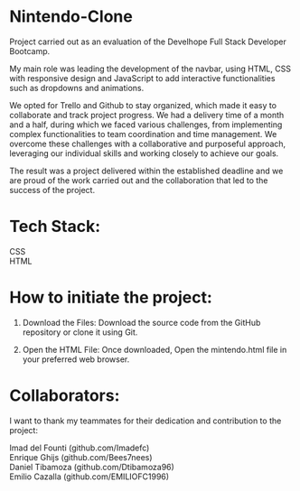 # Nintendo-Clone

Project carried out as an evaluation of the Develhope Full Stack Developer Bootcamp.

My main role was leading the development of the navbar, using HTML, CSS with responsive design and JavaScript to add interactive functionalities such as dropdowns and animations.

We opted for Trello and Github to stay organized, which made it easy to collaborate and track project progress. We had a delivery time of a month and a half, during which we faced various challenges, from implementing complex functionalities to team coordination and time management. We overcome these challenges with a collaborative and purposeful approach, leveraging our individual skills and working closely to achieve our goals.

The result was a project delivered within the established deadline and we are proud of the work carried out and the collaboration that led to the success of the project.

# Tech Stack:
  CSS </br>
  HTML </br>
  
# How to initiate the project:

1) Download the Files: 
   Download the source code from the GitHub repository or clone it using Git.

2) Open the HTML File:
  Once downloaded, Open the mintendo.html file in your preferred web browser.

# Collaborators:

I want to thank my teammates for their dedication and contribution to the project:

Imad del Founti (github.com/Imadefc) </br>
Enrique Ghijs (github.com/Bees7nees) </br>
Daniel Tibamoza (github.com/Dtibamoza96) </br>
Emilio Cazalla (github.com/EMILIOFC1996) </br>
